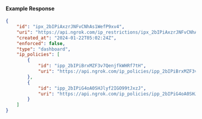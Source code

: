 <!-- Code generated for API Clients. DO NOT EDIT. -->

#### Example Response

```json
{
	"id": "ipx_2bIPiAxzrJNFvCNhAs1WefP9xv4",
	"uri": "https://api.ngrok.com/ip_restrictions/ipx_2bIPiAxzrJNFvCNhAs1WefP9xv4",
	"created_at": "2024-01-22T05:02:24Z",
	"enforced": false,
	"type": "dashboard",
	"ip_policies": [
		{
			"id": "ipp_2bIPiBrxMZF3v7QenjfkWHRf7tH",
			"uri": "https://api.ngrok.com/ip_policies/ipp_2bIPiBrxMZF3v7QenjfkWHRf7tH"
		},
		{
			"id": "ipp_2bIPiG4oA0SHJlyf2IGO99tJxzJ",
			"uri": "https://api.ngrok.com/ip_policies/ipp_2bIPiG4oA0SHJlyf2IGO99tJxzJ"
		}
	]
}
```
